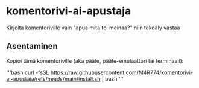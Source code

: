 # komentorivi-ai-apustaja
Kirjoita komentoriville vain "apua mitä toi meinaa?" niin tekoäly vastaa

## Asentaminen

Kopioi tämä komentoriville (aka pääte, pääte-emulaattori tai terminaali):

'''bash
curl -fsSL https://raw.githubusercontent.com/M4R774/komentorivi-ai-apustaja/refs/heads/main/install.sh | bash
'''
